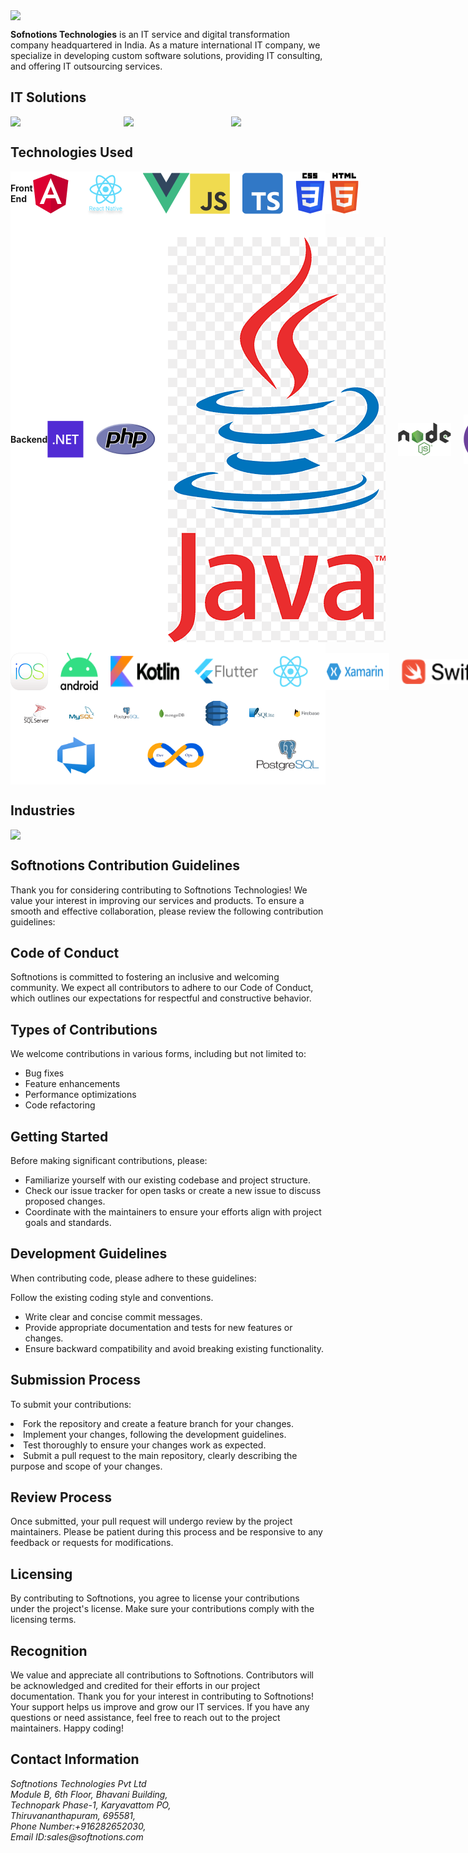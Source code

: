 <div style='width:100%;display:flex;align-items: center;'>
  <img style='width:40%' src='https://github.com/softnotions/.github/assets/160224006/f95941d2-1549-4eff-92c5-18632dd99f6c'/>
</div>
<p><b>Sofnotions Technologies</b>  is an IT service and digital transformation company headquartered in India. As a mature international IT company, we specialize in developing custom software solutions, providing IT consulting, and offering IT outsourcing services.</p>

## IT Solutions

<div style='width:100%; display:flex; justify-content: space-between; align-items: center;'>
  <img style='width:30%; margin-right: 10px;' src='https://github.com/softnotions/.github/assets/160224006/c356df94-caac-42b9-b4bc-9ad27b24a5ad'/>
  <img style='width:30%; margin-left: 10px;' src='https://github.com/softnotions/.github/assets/160224006/deb507ff-e26d-433f-bc30-17afa91d9f09'/>
   <img style='width:30%; margin-left: 10px;' src='https://github.com/softnotions/.github/assets/160224006/e08ef56c-0f76-4ac9-ab44-15c7f74cfb5c'/>
</div>

## Technologies Used
<div style='background-color:white;'>
<div style='width:100%; display:flex; align-items: center;'>
  <br>
  <p><b> Front End </b></p>
  <img style=' padding-right: 20px;' src='https://raw.githubusercontent.com/softnotions/.github/main/GitIcons/Group.png'/>
  <img style=' margin-right: 20px;' src='https://raw.githubusercontent.com/softnotions/.github/main/GitIcons/react-native-1%201.png'/>
  <img style=' pdding-right: 20px;' src='https://raw.githubusercontent.com/softnotions/.github/main/GitIcons/image%2033.png'/>
  <img style=' margin-right: 20px;' src='https://raw.githubusercontent.com/softnotions/.github/main/GitIcons/image%2034.png'/>
  <img style=' margin-right: 20px;' src='https://raw.githubusercontent.com/softnotions/.github/main/GitIcons/Typescript_logo_2020%201.png'/>
  <img style=' margin-leftt: 20px;' src='https://raw.githubusercontent.com/softnotions/.github/main/GitIcons/CSS3_and_HTML5_logos_and_wordmarks%201.png'/>
</div></br>
<br>
<div style='width:100%; display:flex; justify-content: space-between; align-items: center;'>
 <p><b> Backend </b></p>
  <img style='margin-right: 20px;' src='https://raw.githubusercontent.com/softnotions/.github/main/GitIcons/Microsoft_.NET_logo%201.png'/>
  <img style=' margin-right: 20px;' src='https://raw.githubusercontent.com/softnotions/.github/main/GitIcons/PHP-logo%201.png'/>
  <img style=' margin-right: 20px;' src='https://raw.githubusercontent.com/softnotions/.github/main/GitIcons/java.png'/>
  <img style=' margin-right: 20px;' src='https://raw.githubusercontent.com/softnotions/.github/main/GitIcons/2560px-Node.js_logo%201.png'/>
  <img style=' margin-right: 20px;' src='https://raw.githubusercontent.com/softnotions/.github/main/GitIcons/NET_Core_Logo%202.png'/>
  <img style=' margin-right: 20px;' src='https://raw.githubusercontent.com/softnotions/.github/main/GitIcons/python-logo-inkscape%201.png'/>
</div></br>
<div style='width:100%; display:flex; justify-content: space-between; align-items: center;'>
  <br>
  <img style='height: 60px; width:60px; margin-right: 20px;' src='https://raw.githubusercontent.com/softnotions/.github/main/GitIcons/IOS_logo%201.png'/>
  <img style='height: 60px; width:60px; margin-right: 20px;' src='https://raw.githubusercontent.com/softnotions/.github/main/GitIcons/Android_logo_2019_(stacked)%201.png'/>
  <img style='height: 50px; width:110px; margin-right: 20px;' src='https://raw.githubusercontent.com/softnotions/.github/main/GitIcons/Group%20(1).png'/>
  <img style='height: 60px; width:110px; margin-right: 20px;' src='https://raw.githubusercontent.com/softnotions/.github/main/GitIcons/flutterio-ar21%201.png'/>
  <img style='height: 50px; width:60px; margin-right: 20px;' src='https://raw.githubusercontent.com/softnotions/.github/main/GitIcons/React-icon%201.png'/>
  <img style='height: 60px; width:110px; margin-right: 20px;' src='https://raw.githubusercontent.com/softnotions/.github/main/GitIcons/1280px-Xamarin-logo%201.png'/>
  <img style='height: 40px; width:120px; margin-right: 10px;' src='https://raw.githubusercontent.com/softnotions/.github/main/GitIcons/Group%20253.png'/>
</div></br>
<div style='width:100%; display:flex; justify-content: space-between; align-items: center;'>
  <br>
 <img style='height: 8%; width:8%; margin-right: 10px;' src='https://raw.githubusercontent.com/softnotions/.github/main/GitIcons/microsoft-sql-server-logo-svgrepo-com%201.png'/>
  <img style='height: 8%; width:8%; margin-right: 10px;' src='https://raw.githubusercontent.com/softnotions/.github/main/GitIcons/Group%20256.png'/>
  <img style='height: 8%; width:8%; margin-right: 10px;' src='https://raw.githubusercontent.com/softnotions/.github/main/GitIcons/Group%20255.png'/>
  <img style='height: 8%; width:8%; margin-right: 10px;' src='https://raw.githubusercontent.com/softnotions/.github/main/GitIcons/Group%20276.png'/>
  <img style='height: 8%; width:8%; margin-right: 10px;' src='https://raw.githubusercontent.com/softnotions/.github/main/GitIcons/aws-dynamodb-svgrepo-com%201.png'/>
  <img style='height: 8%; width:8%; margin-right: 10px;' src='https://raw.githubusercontent.com/softnotions/.github/main/GitIcons/Group%20257.png'/>
  <img style='height: 8%; width:8%; margin-right: 10px;' src='https://raw.githubusercontent.com/softnotions/.github/main/GitIcons/Group%20258.png'/>
</div></br>
<div style='width:100%; display:flex; justify-content: space-between; align-items: center;'>
  <br>
  <img style='height: 60px; width:60px;; margin-right: 10px;' src='https://raw.githubusercontent.com/softnotions/.github/main/GitIcons/Vector.png'/>
  <img style='height: 40px; width:90px;; margin-right: 10px;' src='https://raw.githubusercontent.com/softnotions/.github/main/GitIcons/Isolation_Mode.png'/>
  <img style='height: 50px; width:100px; margin-right: 10px;' src='https://raw.githubusercontent.com/softnotions/.github/main/GitIcons/Group%20255.png'/>
</div></br>
</div>

## Industries

<div style='width:100%; display:flex; justify-content: space-between; align-items: center;'>
  <img style='width:80%; margin-right: 10px;' src='https://github.com/softnotions/.github/assets/160224006/a3af11d3-c1b8-4fa0-be51-6aaf05bda2b8'/>
</div>

## Softnotions Contribution Guidelines

Thank you for considering contributing to Softnotions Technologies! We value your interest in improving our services and products. To ensure a smooth and effective collaboration, please review the following contribution guidelines:

## Code of Conduct

Softnotions is committed to fostering an inclusive and welcoming community. We expect all contributors to adhere to our Code of Conduct, which outlines our expectations for respectful and constructive behavior.

## Types of Contributions

We welcome contributions in various forms, including but not limited to:

<ul>
  <li>Bug fixes </li>
  <li>Feature enhancements</li>
  <li>Performance optimizations</li>
  <li>Code refactoring</li>
</ul>

## Getting Started

Before making significant contributions, please:
<ul>
<li>Familiarize yourself with our existing codebase and project structure.</li>
<li>Check our issue tracker for open tasks or create a new issue to discuss proposed changes.</li>
<li>Coordinate with the maintainers to ensure your efforts align with project goals and standards.</li>
</ul>

## Development Guidelines

When contributing code, please adhere to these guidelines:

Follow the existing coding style and conventions.
<ul>
<li>Write clear and concise commit messages.</li>
<li>Provide appropriate documentation and tests for new features or changes.</li>
<li>Ensure backward compatibility and avoid breaking existing functionality.</li>
</ul>

## Submission Process

To submit your contributions:
<ul></ul>
<li>Fork the repository and create a feature branch for your changes.</li>
<li>Implement your changes, following the development guidelines.</li>
<li>Test thoroughly to ensure your changes work as expected.</li>
<li>Submit a pull request to the main repository, clearly describing the purpose and scope of your changes.</li>
</ul>

## Review Process

Once submitted, your pull request will undergo review by the project maintainers. Please be patient during this process and be responsive to any feedback or requests for modifications.

## Licensing
By contributing to Softnotions, you agree to license your contributions under the project's license. Make sure your contributions comply with the licensing terms.

## Recognition

We value and appreciate all contributions to Softnotions. Contributors will be acknowledged and credited for their efforts in our project documentation.
Thank you for your interest in contributing to Softnotions! Your support helps us improve and grow our IT services. If you have any questions or need assistance, feel free to reach out to the project maintainers. Happy coding!

## Contact Information
<address>
  Softnotions Technologies Pvt Ltd<br>
  Module B, 6th Floor, Bhavani Building, <br>
  Technopark Phase-1, Karyavattom PO,<br>
  Thiruvananthapuram, 695581,<br>
  Phone Number:+916282652030,<br>
  Email ID:sales@softnotions.com
</address>














